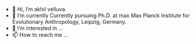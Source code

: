 - 👋 Hi, I’m akhil velluva
- 🌱 I’m currently Currently pursuing Ph.D. at max Max Planck Institute for Evolutionary Anthropology, Leipzig, Germany.
- 👀 I’m interested in ...
- 📫 How to reach me ...

<!---
akhilvelluva/akhilvelluva is a ✨ special ✨ repository because its `README.md` (this file) appears on your GitHub profile.
You can click the Preview link to take a look at your changes.
--->
